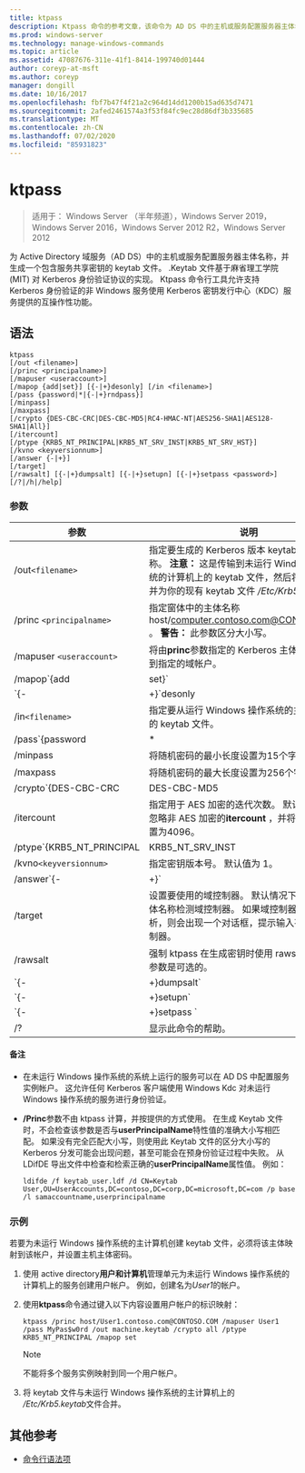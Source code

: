 ```yaml
---
title: ktpass
description: Ktpass 命令的参考文章，该命令为 AD DS 中的主机或服务配置服务器主体名称，并生成 keytab 文件，其中包含服务的共享密钥。
ms.prod: windows-server
ms.technology: manage-windows-commands
ms.topic: article
ms.assetid: 47087676-311e-41f1-8414-199740d01444
author: coreyp-at-msft
ms.author: coreyp
manager: dongill
ms.date: 10/16/2017
ms.openlocfilehash: fbf7b47f4f21a2c964d14dd1200b15ad635d7471
ms.sourcegitcommit: 2afed2461574a3f53f84fc9ec28d86df3b335685
ms.translationtype: MT
ms.contentlocale: zh-CN
ms.lasthandoff: 07/02/2020
ms.locfileid: "85931823"
---
```

# <a name="ktpass"></a>ktpass

> 适用于： Windows Server （半年频道），Windows Server 2019，Windows Server 2016，Windows Server 2012 R2，Windows Server 2012

为 Active Directory 域服务（AD DS）中的主机或服务配置服务器主体名称，并生成一个包含服务共享密钥的 keytab 文件。 .Keytab 文件基于麻省理工学院 (MIT) 对 Kerberos 身份验证协议的实现。 Ktpass 命令行工具允许支持 Kerberos 身份验证的非 Windows 服务使用 Kerberos 密钥发行中心（KDC）服务提供的互操作性功能。

## <a name="syntax"></a>语法

```
ktpass
[/out <filename>]
[/princ <principalname>]
[/mapuser <useraccount>]
[/mapop {add|set}] [{-|+}desonly] [/in <filename>]
[/pass {password|*|{-|+}rndpass}]
[/minpass]
[/maxpass]
[/crypto {DES-CBC-CRC|DES-CBC-MD5|RC4-HMAC-NT|AES256-SHA1|AES128-SHA1|All}]
[/itercount]
[/ptype {KRB5_NT_PRINCIPAL|KRB5_NT_SRV_INST|KRB5_NT_SRV_HST}]
[/kvno <keyversionnum>]
[/answer {-|+}]
[/target]
[/rawsalt] [{-|+}dumpsalt] [{-|+}setupn] [{-|+}setpass <password>]  [/?|/h|/help]
```

### <a name="parameters"></a>参数

| 参数 | 说明 |
| --------- | ------------|
| /out`<filename>` | 指定要生成的 Kerberos 版本 keytab 文件的名称。 **注意：** 这是传输到未运行 Windows 操作系统的计算机上的 keytab 文件，然后将其替换或合并为你的现有 keytab 文件 */Etc/Krb5.keytab*。 |
| /princ `<principalname>` | 指定窗体中的主体名称 host/computer.contoso.com@CONTOSO.COM 。 **警告：** 此参数区分大小写。 |
| /mapuser `<useraccount>` | 将由**princ**参数指定的 Kerberos 主体的名称映射到指定的域帐户。 |
| /mapop`{add|set}` | 指定如何设置映射属性。<ul><li>**添加**-添加指定的本地用户名的值。 这是默认设置。</li><li>**Set** -为指定的本地用户名设置仅限数据加密标准（DES）加密的值。</li></ul> |
| `{-|+}`desonly | 默认情况下，设置为仅 DES 加密。<ul><li>**+** 为仅 DES 加密设置帐户。</li><li>**-** 针对仅 DES 加密的帐户释放限制。 **重要提示：** 默认情况下，Windows 不支持 DES。</li></ul> |
| /in`<filename>` | 指定要从运行 Windows 操作系统的主计算机读取的 keytab 文件。 |
| /pass`{password|*|{-|+}rndpass}` | 指定由**princ**参数指定的主体用户名的密码。 使用 `*` 提示输入密码。 |
| /minpass | 将随机密码的最小长度设置为15个字符。 |
| /maxpass | 将随机密码的最大长度设置为256个字符。 |
| /crypto`{DES-CBC-CRC|DES-CBC-MD5|RC4-HMAC-NT|AES256-SHA1|AES128-SHA1|All}` | 指定在 keytab 文件中生成的密钥：<ul><li>**DES-CBC-CRC** -用于实现兼容性。</li><li>**DES-CBC-MD5** -更密切地遵从 MIT 实现，并用于兼容性。</li><li>**RC4-HMAC-NT** -采用128位加密。</li><li>**AES256** ---------------------96-96</li><li>   **AES128** ---------------------96-96</li><li>**所有**-可以使用所有受支持的加密类型。</li></ul><p>**注意：** 由于默认设置基于较旧的 MIT 版本，因此应始终使用 `/crypto` 参数。 |
| /itercount | 指定用于 AES 加密的迭代次数。 默认情况下，将忽略非 AES 加密的**itercount** ，并将 AES 加密设置为4096。 |
| /ptype`{KRB5_NT_PRINCIPAL|KRB5_NT_SRV_INST|KRB5_NT_SRV_HST}` | 指定主体类型。<ul><li>**KRB5_NT_PRINCIPAL** -常规主体类型（推荐）。</li><li>**KRB5_NT_SRV_INST** -用户服务实例</li><li>  **KRB5_NT_SRV_HST** -主机服务实例</li></ul> |
| /kvno`<keyversionnum>` | 指定密钥版本号。 默认值为 1。 |
| /answer`{-|+}` | 设置背景应答模式：<ul><li>**-** 应答自动重置密码提示，**无**。</li><li>**+** 回答 **"是"** 时自动重置密码提示。</li></ul> |
| /target | 设置要使用的域控制器。 默认情况下，将基于主体名称检测域控制器。 如果域控制器名称未解析，则会出现一个对话框，提示输入有效的域控制器。 |
| /rawsalt | 强制 ktpass 在生成密钥时使用 rawsalt 算法。 此参数是可选的。 |
| `{-|+}dumpsalt` | 此参数的输出显示了用于生成密钥的 MIT 盐算法。 |
| `{-|+}setupn` | 除了服务主体名称（SPN）之外，还设置用户主体名称（UPN）。 默认情况下，在 keytab 文件中设置。 |
| `{-|+}setpass <password>` | 在提供时设置用户的密码。 如果使用了 rndpass，则改为生成随机密码。 |
| /? | 显示此命令的帮助。 |

#### <a name="remarks"></a>备注

- 在未运行 Windows 操作系统的系统上运行的服务可以在 AD DS 中配置服务实例帐户。 这允许任何 Kerberos 客户端使用 Windows Kdc 对未运行 Windows 操作系统的服务进行身份验证。

- **/Princ**参数不由 ktpass 计算，并按提供的方式使用。 在生成 Keytab 文件时，不会检查该参数是否与**userPrincipalName**特性值的准确大小写相匹配。 如果没有完全匹配大小写，则使用此 Keytab 文件的区分大小写的 Kerberos 分发可能会出现问题，甚至可能会在预身份验证过程中失败。 从 LDifDE 导出文件中检查和检索正确的**userPrincipalName**属性值。 例如：

    ```
    ldifde /f keytab_user.ldf /d CN=Keytab User,OU=UserAccounts,DC=contoso,DC=corp,DC=microsoft,DC=com /p base /l samaccountname,userprincipalname
    ````

### <a name="examples"></a>示例

若要为未运行 Windows 操作系统的主计算机创建 keytab 文件，必须将该主体映射到该帐户，并设置主机主体密码。

1. 使用 active directory**用户和计算机**管理单元为未运行 Windows 操作系统的计算机上的服务创建用户帐户。 例如，创建名为*User1*的帐户。

2. 使用**ktpass**命令通过键入以下内容设置用户帐户的标识映射：

    ```
    ktpass /princ host/User1.contoso.com@CONTOSO.COM /mapuser User1 /pass MyPas$w0rd /out machine.keytab /crypto all /ptype KRB5_NT_PRINCIPAL /mapop set
    ```

    > [!NOTE]
    > 不能将多个服务实例映射到同一个用户帐户。

3. 将 keytab 文件与未运行 Windows 操作系统的主计算机上的 */Etc/Krb5.keytab*文件合并。

## <a name="additional-references"></a>其他参考

- [命令行语法项](command-line-syntax-key.md)
